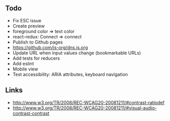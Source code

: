 ## Todo

* Fix ESC issue
* Create preview
* foreground color => text color
* react-redux: Connect => connect
* Publish to Github pages
* https://github.com/js-org/dns.js.org
* Update URL when input values change (bookmarkable URLs)
* Add tests for reducers
* Add eslint
* Mobile view
* Test accessibility: ARIA attributes, keyboard navigation



## Links

* http://www.w3.org/TR/2008/REC-WCAG20-20081211/#contrast-ratiodef
* http://www.w3.org/TR/2008/REC-WCAG20-20081211/#visual-audio-contrast-contrast
